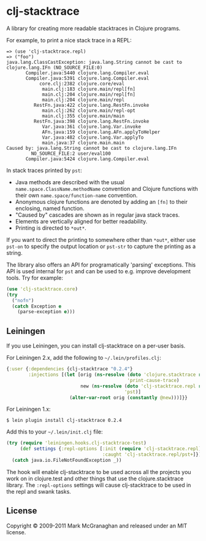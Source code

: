 # clj-stacktrace

A library for creating more readable stacktraces in Clojure programs.

For example, to print a nice stack trace in a REPL:

    => (use 'clj-stacktrace.repl)
    => ("foo")
    java.lang.ClassCastException: java.lang.String cannot be cast to clojure.lang.IFn (NO_SOURCE_FILE:0)
           Compiler.java:5440 clojure.lang.Compiler.eval
           Compiler.java:5391 clojure.lang.Compiler.eval
                core.clj:2382 clojure.core/eval
                 main.clj:183 clojure.main/repl[fn]
                 main.clj:204 clojure.main/repl[fn]
                 main.clj:204 clojure.main/repl
              RestFn.java:422 clojure.lang.RestFn.invoke
                 main.clj:262 clojure.main/repl-opt
                 main.clj:355 clojure.main/main
              RestFn.java:398 clojure.lang.RestFn.invoke
                 Var.java:361 clojure.lang.Var.invoke
                 AFn.java:159 clojure.lang.AFn.applyToHelper
                 Var.java:482 clojure.lang.Var.applyTo
                 main.java:37 clojure.main.main
    Caused by: java.lang.String cannot be cast to clojure.lang.IFn
             NO_SOURCE_FILE:2 user/eval100
           Compiler.java:5424 clojure.lang.Compiler.eval


In stack traces printed by `pst`:

* Java methods are described with the usual `name.space.ClassName.methodName` convention and Clojure functions with their own `name.space/function-name` convention.
* Anonymous clojure functions are denoted by adding an `[fn]` to their enclosing, named function.
* "Caused by" cascades are shown as in regular java stack traces.
* Elements are vertically aligned for better readability.
* Printing is directed to `*out*`.

If you want to direct the printing to somewhere other than `*out*`, either use `pst-on` to specify the output location or `pst-str` to capture the printing as a string.

The library also offers an API for programatically 'parsing' exceptions. This API is used internal for `pst` and can be used to e.g. improve development tools. Try for example:

```clj
(use 'clj-stacktrace.core)
(try
  ("nofn")
  (catch Exception e
    (parse-exception e)))
```

## Leiningen

If you use Leiningen, you can install clj-stacktrace on a per-user basis.

For Leiningen 2.x, add the following to `~/.lein/profiles.clj`:

```clj
{:user {:dependencies {clj-stacktrace "0.2.4"}
        :injections [(let [orig (ns-resolve (doto 'clojure.stacktrace require)
                                            'print-cause-trace)
                           new (ns-resolve (doto 'clj-stacktrace.repl require)
                                           'pst)]
                       (alter-var-root orig (constantly @new)))]}}
```

For Leiningen 1.x:

    $ lein plugin install clj-stacktrace 0.2.4

Add this to your `~/.lein/init.clj` file:

```clj
(try (require 'leiningen.hooks.clj-stacktrace-test)
     (def settings {:repl-options [:init (require 'clj-stacktrace.repl)
                                   :caught 'clj-stacktrace.repl/pst+]})
  (catch java.io.FileNotFoundException _))
```

The hook will enable clj-stacktrace to be used across all the projects
you work on in clojure.test and other things that use the
clojure.stacktrace library. The `:repl-options` settings will cause
clj-stacktrace to be used in the repl and swank tasks.

## License

Copyright © 2009-2011 Mark McGranaghan and released under an MIT license.
